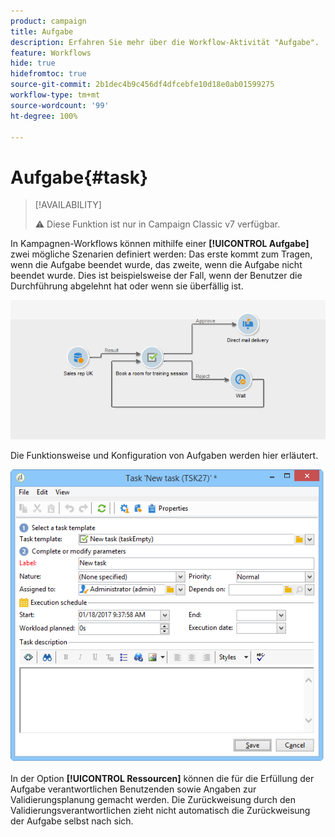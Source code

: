 ```yaml
---
product: campaign
title: Aufgabe
description: Erfahren Sie mehr über die Workflow-Aktivität "Aufgabe".
feature: Workflows
hide: true
hidefromtoc: true
source-git-commit: 2b1dec4b9c456df4dfcebfe10d18e0ab01599275
workflow-type: tm+mt
source-wordcount: '99'
ht-degree: 100%

---
```


# Aufgabe{#task}



>[!AVAILABILITY]
>
>:warning: Diese Funktion ist nur in Campaign Classic v7 verfügbar.

In Kampagnen-Workflows können mithilfe einer **[!UICONTROL Aufgabe]** zwei mögliche Szenarien definiert werden: Das erste kommt zum Tragen, wenn die Aufgabe beendet wurde, das zweite, wenn die Aufgabe nicht beendet wurde. Dies ist beispielsweise der Fall, wenn der Benutzer die Durchführung abgelehnt hat oder wenn sie überfällig ist.

![](assets/mrm_task_in_workflow.png)

Die Funktionsweise und Konfiguration von Aufgaben werden hier erläutert.

![](assets/wkf_task_activity.png)

In der Option **[!UICONTROL Ressourcen]** können die für die Erfüllung der Aufgabe verantwortlichen Benutzenden sowie Angaben zur Validierungsplanung gemacht werden. Die Zurückweisung durch den Validierungsverantwortlichen zieht nicht automatisch die Zurückweisung der Aufgabe selbst nach sich.
